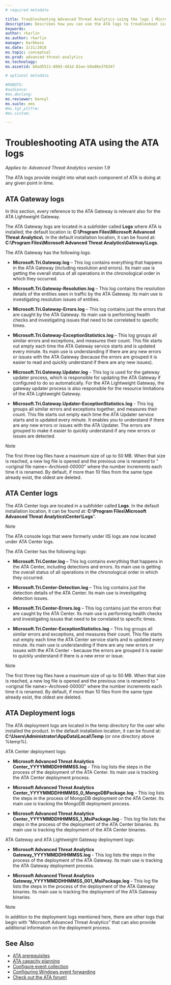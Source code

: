```yaml
---
# required metadata

title: Troubleshooting Advanced Threat Analytics using the logs | Microsoft Docs
description: Describes how you can use the ATA logs to troubleshoot issues
keywords:
author: rkarlin
ms.author: rkarlin
manager: barbkess
ms.date: 3/21/2018
ms.topic: conceptual
ms.prod: advanced-threat-analytics
ms.technology:
ms.assetid: b8ad5511-8893-4d1d-81ee-b9a86e378347

# optional metadata

#ROBOTS:
#audience:
#ms.devlang:
ms.reviewer: bennyl
ms.suite: ems
#ms.tgt_pltfrm:
#ms.custom:

---
```


# Troubleshooting ATA using the ATA logs

*Applies to: Advanced Threat Analytics version 1.9*

The ATA logs provide insight into what each component of ATA is doing at any given point in time.

## ATA Gateway logs
In this section, every reference to the ATA Gateway is relevant also for the ATA Lightweight Gateway. 

The ATA Gateway logs are located in a subfolder called **Logs** where ATA is installed; the default location is: **C:\Program Files\Microsoft Advanced Threat Analytics\\**. In the default installation location, it can be found at: **C:\Program Files\Microsoft Advanced Threat Analytics\Gateway\Logs**.

The ATA Gateway has the following logs:

-   **Microsoft.Tri.Gateway.log** – This log contains everything that happens in the ATA Gateway (including resolution and errors). Its main use is getting the overall status of all operations in the chronological order in which they occurred.

-   **Microsoft.Tri.Gateway-Resolution.log** – This log contains the resolution details of the entities seen in traffic by the ATA Gateway. Its main use is investigating resolution issues of entities.

-   **Microsoft.Tri.Gateway-Errors.log** – This log contains just the errors that are caught by the ATA Gateway. Its main use is performing health checks and investigating issues that need to be correlated to specific times.

-   **Microsoft.Tri.Gateway-ExceptionStatistics.log** – This log groups all similar errors and exceptions, and measures their count.
    This file starts out  empty each time the ATA Gateway service starts and is updated every minute. Its main use is understanding if there are any new errors or issues with the ATA Gateway (because the errors are grouped it is easier to read and quickly understand if there are any new issues).
-	**Microsoft.Tri.Gateway.Updater.log** - This log is used for the gateway updater process, which is responsible for updating the ATA Gateway if configured to do so automatically. 
For the ATA Lightweight Gateway, the gateway updater process is also responsible  for the resource limitations of the ATA Lightweight Gateway.
-	**Microsoft.Tri.Gateway.Updater-ExceptionStatistics.log** - This log groups all similar errors and exceptions together, and measures their count. This file starts out empty each time the ATA Updater service starts and is updated every minute. It enables you to understand if there are any new errors or issues with the ATA Updater. The errors are grouped to make it easier to quickly understand if any new errors or issues are detected.

> [!NOTE]
> The first three log files have a maximum size of up to 50 MB. When that size is reached, a new log file is opened and the previous one is renamed to "&lt;original file name&gt;-Archived-00000" where the number increments each time it is renamed. By default, if more than 10 files from the same type already exist, the oldest are deleted.

## ATA Center logs
The ATA Center logs are located in a subfolder called **Logs**. In the default installation location, it can be found at: **C:\Program Files\Microsoft Advanced Threat Analytics\Center\Logs**".
> [!Note]
> The ATA console logs that were formerly under IIS logs are now located under ATA Center logs.

The ATA Center has the following logs:

-   **Microsoft.Tri.Center.log** – This log contains everything that happens in the ATA Center, including detections and errors. Its main use is getting the overall status of all operations in the chronological order in which they occurred.

-   **Microsoft.Tri.Center-Detection.log** – This log contains just the detection details of the ATA Center. Its main use is investigating detection issues.

-   **Microsoft.Tri.Center-Errors.log** – This log contains just the errors that are caught by the ATA Center. Its main use is performing health checks and investigating issues that need to be correlated to specific times.

-   **Microsoft.Tri.Center-ExceptionStatistics.log** – This log groups all similar errors and exceptions, and measures their count.
    This file starts out empty each time the ATA Center service starts and is updated every minute. Its main use is understanding if there are any new errors or issues with the ATA Center - because the errors are grouped it is easier to quickly understand if there is a new error or issue.

> [!NOTE]
> The first three log files have a maximum size of up to 50 MB. When that size is reached, a new log file is opened and the previous one is renamed to "&lt;original file name&gt;-Archived-00000" where the number increments each time it is renamed. By default, if more than 10 files from the same type already exist, the oldest are deleted.


## ATA Deployment logs
The ATA deployment logs are located in the temp directory for the user who installed the product. In the default installation location, it can be found at: **C:\Users\Administrator\AppData\Local\Temp** (or one directory above %temp%).

ATA Center deployment logs:

-   **Microsoft Advanced Threat Analytics Center_YYYYMMDDHHMMSS.log** - This log lists the steps in the process of the deployment of the ATA Center. Its main use is tracking the ATA Center deployment process.

-   **Microsoft Advanced Threat Analytics Center_YYYYMMDDHHMMSS_0_MongoDBPackage.log** - This log lists the steps in the process of MongoDB deployment on the ATA Center. Its main use is tracking the MongoDB deployment process.

-   **Microsoft Advanced Threat Analytics Center_YYYYMMDDHHMMSS_1_MsiPackage.log** - This log file lists the steps in the process of the deployment of the ATA Center binaries. Its main use is tracking the deployment of the ATA Center binaries.

ATA Gateway and ATA Lightweight Gateway deployment logs:

-   **Microsoft Advanced Threat Analytics Gateway_YYYYMMDDHHMMSS.log** - This log lists the steps in the process of the deployment of the ATA Gateway. Its main use is tracking the ATA Gateway deployment process.

-   **Microsoft Advanced Threat Analytics Gateway_YYYYMMDDHHMMSS_001_MsiPackage.log** - This log file lists the steps in the process of the deployment of the ATA Gateway binaries. Its main use is tracking the deployment of the ATA Gateway binaries.


> [!NOTE] 
> In addition to the deployment logs mentioned here, there are other logs that begin with "Microsoft Advanced Threat Analytics" that can also provide additional information on the deployment process.


## See Also
- [ATA prerequisites](ata-prerequisites.md)
- [ATA capacity planning](ata-capacity-planning.md)
- [Configure event collection](configure-event-collection.md)
- [Configuring Windows event forwarding](configure-event-collection.md)
- [Check out the ATA forum!](https://social.technet.microsoft.com/Forums/security/home?forum=mata)
